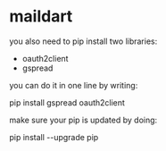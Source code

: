 # maildart

you also need to pip install two libraries:
- oauth2client
- gspread

you can do it in one line by writing:

pip install gspread oauth2client

make sure your pip is updated by doing:

pip install --upgrade pip
